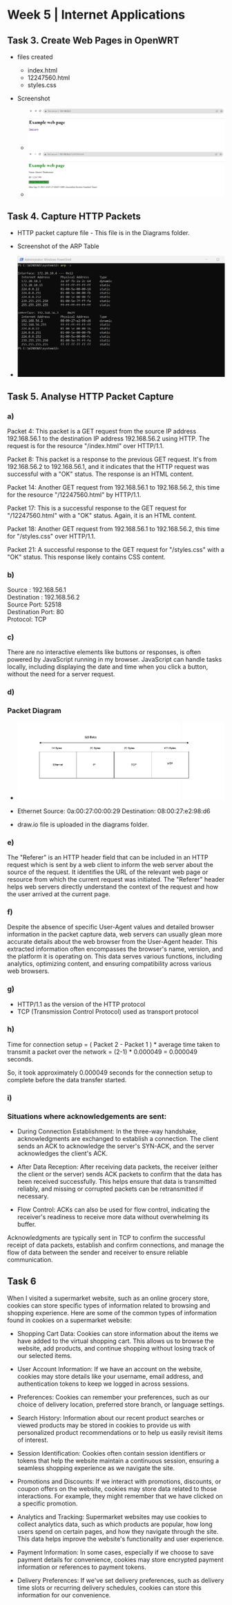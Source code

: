 # Week 5 | Internet Applications

## Task 3. Create Web Pages in OpenWRT
- files created
     - index.html
     - 12247560.html
     - styles.css

- Screenshot
     - ![GitHub Screenshot Demo](./images/week5-task3-screenshot2.png) <br>
     - ![GitHub Screenshot Demo](./images/week5-task3-screenshot1.png) <br>
## Task 4. Capture HTTP Packets
- HTTP packet capture file - This file is in the Diagrams folder.
- Screenshot of the ARP Table
  
-  ![GitHub Screenshot Demo](./images/week5-task4-screenshot1.png) <br>
  
## Task 5. Analyse HTTP Packet Capture
### a) 
Packet 4: This packet is a GET request from the source IP address 192.168.56.1 to the destination IP address 192.168.56.2 using HTTP. The request is for the resource "/index.html" over HTTP/1.1.

Packet 8: This packet is a response to the previous GET request. It's from 192.168.56.2 to 192.168.56.1, and it indicates that the HTTP request was successful with a "OK" status. The response is an HTML content.

Packet 14: Another GET request from 192.168.56.1 to 192.168.56.2, this time for the resource "/12247560.html" by HTTP/1.1.

Packet 17: This is a successful response to the GET request for "/12247560.html" with a "OK" status. Again, it is an HTML content.

Packet 18: Another GET request from 192.168.56.1 to 192.168.56.2, this time for "/styles.css" over HTTP/1.1.

Packet 21: A successful response to the GET request for "/styles.css" with a "OK" status. This response likely contains CSS content.


### b) 

Source : 192.168.56.1 <br>
Destination : 192.168.56.2 <br>
Source Port: 52518 <br>
Destination Port: 80 <br>
Protocol: TCP <br>

### c) 

There are no interactive elements like buttons or responses, is often powered by JavaScript running in my browser. JavaScript can handle tasks locally, including displaying the date and time when you click a button, without the need for a server request. 
     
### d)
### Packet Diagram
- ![GitHub Screenshot Demo](./images/week5-task5-part-d.png) <br>

- Ethernet
  Source: 0a:00:27:00:00:29
  Destination: 08:00:27:e2:98:d6
  
- draw.io file is uploaded in the diagrams folder.
    
### e)
 The "Referer" is an HTTP header field that can be included in an HTTP request which is sent by a web client to inform the web server about the source of the request. It identifies the URL of the relevant web page or resource from which the current request was initiated. The "Referer" header helps web servers directly understand the context of the request and how the user arrived at the current page.
       
### f)
 Despite the absence of specific User-Agent values and detailed browser information in the packet capture data, web servers can usually glean more accurate details about the web browser from the User-Agent header. This extracted information often encompasses the browser's name, version, and the platform it is operating on. This data serves various functions, including analytics, optimizing content, and ensuring compatibility across various web browsers.

### g)
 - HTTP/1.1 as the version of the HTTP protocol
 - TCP (Transmission Control Protocol) used as transport protocol
  
### h)

Time for connection setup = ( Packet 2 - Packet 1 ) * average time taken to transmit a packet over the network = (2-1) * 0.000049 = 0.000049 seconds.

So, it took approximately 0.000049 seconds for the connection setup to complete before the data transfer started.

### i)
### Situations where acknowledgements are sent:

- During Connection Establishment: In the three-way handshake, acknowledgments are exchanged to establish a connection. The client sends an ACK to acknowledge the server's SYN-ACK, and the server acknowledges the client's ACK.

- After Data Reception: After receiving data packets, the receiver (either the client or the server) sends ACK packets to confirm that the data has been received successfully. This helps ensure that data is transmitted reliably, and missing or corrupted packets can be retransmitted if necessary.

- Flow Control: ACKs can also be used for flow control, indicating the receiver's readiness to receive more data without overwhelming its buffer.

Acknowledgments are typically sent in TCP to confirm the successful receipt of data packets, establish and confirm connections, and manage the flow of data between the sender and receiver to ensure reliable communication.

## Task 6
When I visited a supermarket website, such as an online grocery store, cookies can store specific types of information related to browsing and shopping experience. Here are some of the common types of information found in cookies on a supermarket website:

- Shopping Cart Data: Cookies can store information about the items we have added to the virtual shopping cart. This allows us to browse the website, add products, and continue shopping without losing track of our selected items.

- User Account Information: If we have an account on the website, cookies may store details like your username, email address, and authentication tokens to keep we logged in across sessions.

- Preferences: Cookies can remember your preferences, such as our choice of delivery location, preferred store branch, or language settings.

- Search History: Information about our recent product searches or viewed products may be stored in cookies to provide us with personalized product recommendations or to help us easily revisit items of interest.

- Session Identification: Cookies often contain session identifiers or tokens that help the website maintain a continuous session, ensuring a seamless shopping experience as we navigate the site.

- Promotions and Discounts: If we interact with promotions, discounts, or coupon offers on the website, cookies may store data related to those interactions. For example, they might remember that we have clicked on a specific promotion.

- Analytics and Tracking: Supermarket websites may use cookies to collect analytics data, such as which products are popular, how long users spend on certain pages, and how they navigate through the site. This data helps improve the website's functionality and user experience.

- Payment Information: In some cases, especially if we choose to save payment details for convenience, cookies may store encrypted payment information or references to payment tokens.

- Delivery Preferences: If we've set delivery preferences, such as delivery time slots or recurring delivery schedules, cookies can store this information for our convenience.


